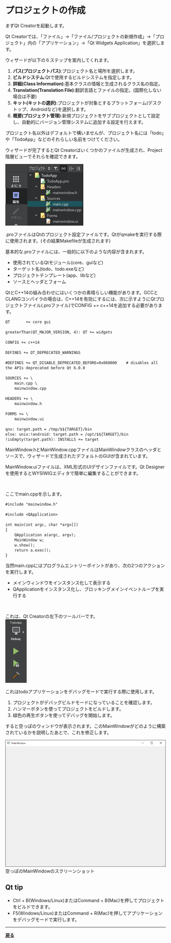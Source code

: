# プロジェクトの作成

まずQt Creatorを起動します。

Qt Creatorでは、「ファイル」→「ファイル/プロジェクトの新規作成」→「プロジェクト」内の「アプリケーション」→「Qt Widgets Application」を選択します。

ウィザードが以下の６ステップを案内してくれます。
1. **パス(プロジェクトパス)**:プロジェクト名と場所を選択します。
2. **ビルドシステム**:Qtで使用するビルドシステムを指定します。
3. **詳細(Class Information)**:基本クラスの情報と生成されるクラス名の指定。
4. **Translation(Translation File)**:翻訳言語とファイルの指定。(国際化しない場合は不要)
5. **キット(キットの選択)**:プロジェクトが対象とするプラットフォーム(デスクトップ、Androidなど)を選択します。
6. **概要(プロジェクト管理)**:新規プロジェクトをサブプロジェクトとして設定し、自動的にバージョン管理システムに追加する設定を行えます。

プロジェクト名以外はデフォルトで構いませんが、プロジェクト名には「todo」や「TodoApp」などのそれらしい名前をつけてください。

ウィザードが完了するとQt Creatorはいくつかのファイルが生成され、Project階層ビューでそれらを確認できます。

![Project階層ビュー](img/1.png)

.proファイルはQtのプロジェクト設定ファイルです。Qtがqmakeを実行する際に使用されます。(その結果Makefileが生成されます)

基本的な.proファイルには、一般的に以下のような内容が含まれます。
* 使用されているQtモジュール(core、guiなど)
* ターゲット名(todo、todo.exeなど)
* プロジェクトテンプレート(app、libなど)
* ソースとヘッダとフォーム

QtとC++14の組み合わせにはいくつかの素晴らしい機能があります。GCCとCLANGコンパイラの場合は、C++14を有効にするには、次に示すようにQtプロジェクトファイル(.proファイル)でCONFIG += c++14を追加する必要があります。

```
QT       += core gui

greaterThan(QT_MAJOR_VERSION, 4): QT += widgets

CONFIG += c++14

DEFINES += QT_DEPRECATED_WARNINGS

#DEFINES += QT_DISABLE_DEPRECATED_BEFORE=0x060000    # disables all the APIs deprecated before Qt 6.0.0

SOURCES += \
    main.cpp \
    mainwindow.cpp

HEADERS += \
    mainwindow.h

FORMS += \
    mainwindow.ui

qnx: target.path = /tmp/$${TARGET}/bin
else: unix:!android: target.path = /opt/$${TARGET}/bin
!isEmpty(target.path): INSTALLS += target
```

MainWindow.hとMainWindow.cppファイルはMainWindowクラスのヘッダとソースで、ウィザードで生成されたデフォルトのGUIが含まれています。

MainWindow.uiファイルは、XML形式のUIデザインファイルです。Qt Designerを使用するとWYSIWIGエディタで簡単に編集することができます。

<br>

ここでmain.cppを示します。

```Qt
#include "mainwindow.h"

#include <QApplication>

int main(int argc, char *argv[])
{
    QApplication a(argc, argv);
    MainWindow w;
    w.show();
    return a.exec();
}
```

当然main.cppにはプログラムエントリーポイントがあり、次の2つのアクションを実行します。
* メインウィンドウをインスタンス化して表示する
* QApplicationをインスタンス化し、ブロッキングメインイベントループを実行する

<br>

これは、Qt Creatorの左下のツールバーです。<br>
![ツールバー](img/2.png)

これはtodoアプリケーションをデバッグモードで実行する際に使用します。
1. プロジェクトがデバッグビルドモードになっていることを確認します。
2. ハンマーボタンを使ってプロジェクトをビルドします。
3. 緑色の再生ボタンを使ってデバッグを開始します。

すると空っぽのウィンドウが表示されます。このMainWindowがどのように構築されているかを説明したあとで、これを修正します。

![空っぽのMainWindowのスクリーンショット](img/3.png)<br>
空っぽのMainWindowのスクリーンショット

## Qt tip
* Ctrl + B(Windows/Linux)またはCommand + B(Mac)を押してプロジェクトをビルドできます。
* F5(Windows/Linux)またはCommand + R(Mac)を押してアプリケーションをデバッグモードで実行します。

***
**[戻る](../index.html)**
